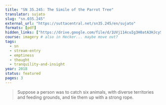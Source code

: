 ```yaml
---
title: "SN 35.245: The Simile of the Parrot Tree"
translator: sujato
slug: "sn.035.245"
external_url: "https://suttacentral.net/sn35.245/en/sujato"
formats: [pdf]
hidden_links: ["https://drive.google.com/file/d/1UVj114cuIg3H0atA3HJcySE5paz5QX_X"]
course: imagery # also in Hecker... maybe move out?
tags:
  - sn
  - stream-entry
  - emptiness
  - thought
  - tranquility-and-insight
year: 2018
status: featured
pages: 3
---
```


> Suppose a person was to catch six animals, with diverse territories and feeding grounds, and tie them up with a strong rope.

